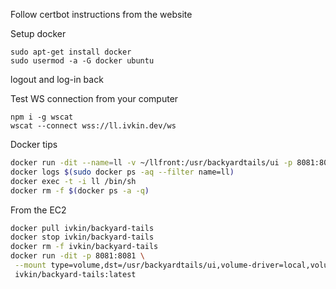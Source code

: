 Follow certbot instructions from the website

Setup docker
```
sudo apt-get install docker
sudo usermod -a -G docker ubuntu
```
logout and log-in back

Test WS connection from your computer
```
npm i -g wscat
wscat --connect wss://ll.ivkin.dev/ws
```

Docker tips
```bash
docker run -dit --name=ll -v ~/llfront:/usr/backyardtails/ui -p 8081:8081 47c95378cc75
docker logs $(sudo docker ps -aq --filter name=ll)
docker exec -t -i ll /bin/sh
docker rm -f $(docker ps -a -q)
```

From the EC2
```bash
docker pull ivkin/backyard-tails
docker stop ivkin/backyard-tails
docker rm -f ivkin/backyard-tails
docker run -dit -p 8081:8081 \
 --mount type=volume,dst=/usr/backyardtails/ui,volume-driver=local,volume-opt=type=none,volume-opt=o=bind,volume-opt=device=/home/ubuntu/llfront \
 ivkin/backyard-tails:latest
```
